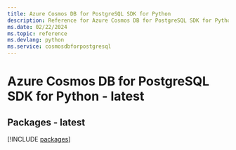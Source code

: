 ```yaml
---
title: Azure Cosmos DB for PostgreSQL SDK for Python
description: Reference for Azure Cosmos DB for PostgreSQL SDK for Python
ms.date: 02/22/2024
ms.topic: reference
ms.devlang: python
ms.service: cosmosdbforpostgresql
---
```

# Azure Cosmos DB for PostgreSQL SDK for Python - latest
## Packages - latest
[!INCLUDE [packages](cosmos-db-for-postgresql-index.md)]